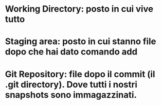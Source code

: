 # Working Directory: posto in cui vive tutto 

# Staging area: posto in cui stanno file dopo che hai dato comando add

# Git Repository: file dopo il commit (il .git directory). Dove tutti i nostri snapshots sono immagazzinati. 



